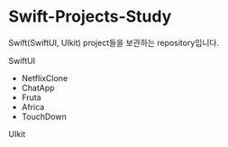 # Swift-Projects-Study

Swift(SwiftUI, UIkit) project들을 보관하는 repository입니다.
 
SwiftUI
- NetflixClone
- ChatApp
- Fruta
- Africa
- TouchDown

UIkit
